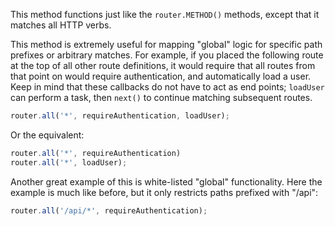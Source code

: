 This method functions just like the `router.METHOD()` methods, except that it matches all HTTP verbs. 

This method is extremely useful for
mapping "global" logic for specific path prefixes or arbitrary matches.
For example, if you placed the following route at the top of all other
route definitions, it would require that all routes from that point on
would require authentication, and automatically load a user. Keep in mind
that these callbacks do not have to act as end points; `loadUser`
can perform a task, then `next()` to continue matching subsequent
routes.

```js
router.all('*', requireAuthentication, loadUser);
```

Or the equivalent:

```js
router.all('*', requireAuthentication)
router.all('*', loadUser);
```

Another great example of this is white-listed "global" functionality. Here
the example is much like before, but it only restricts paths prefixed with
"/api":

```js
router.all('/api/*', requireAuthentication);
```
